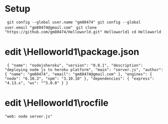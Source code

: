 # Setup
` 
git config --global user.name "gm80474"
git config --global user.email "gm80474@gmail.com"
` 
` 
git clone "https://github.com/gm80474/Helloworld.git" Helloworld1
cd Helloworld
` 
# edit \Helloworld1\package.json
` 
{
  "name": "nodejsheroku",
  "version": "0.0.1",
  "description": "deploying node js to heroku platform",
  "main": "server.js",
  "author": {
    "name": "gm80474",
    "email": "gm80474@gmail.com"
  },
  "engines": {
    "node": "6.10.3",
    "npm": "3.10.10"
  },
  "dependencies": {
    "express": "4.13.x",
    "ws": "^3.0.0"
  }
}
`

# edit \Helloworld1\rocfile
`
"web: node server.js"
`
